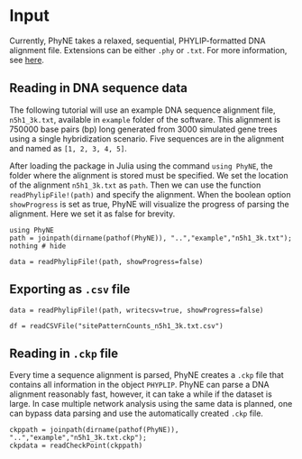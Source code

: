 # Input

Currently, PhyNE takes a relaxed, sequential, PHYLIP-formatted DNA alignment file. Extensions can be either `.phy` or `.txt`. For more information, see [here](https://en.wikipedia.org/wiki/PHYLIP). 

## Reading in DNA sequence data
The following tutorial will use an example DNA sequence alignment file, `n5h1_3k.txt`, available in `example` folder of the software. This alignment is 750000 base pairs (bp) long generated from 3000 simulated gene trees using a single hybridization scenario. Five sequences are in the alignment and named as `[1, 2, 3, 4, 5]`. 

After loading the package in Julia using the command `using PhyNE`, the folder where the alignment is stored must be specified. We set the location of the alignment `n5h1_3k.txt` as `path`. Then we can use the function `readPhylipFile!(path)` and specify the alignment. When the boolean option `showProgress` is set as true, PhyNE will visualize the progress of parsing the alignment. Here we set it as false for brevity.

```@example input
using PhyNE
path = joinpath(dirname(pathof(PhyNE)), "..","example","n5h1_3k.txt");
nothing # hide
```
```@repl input
data = readPhylipFile!(path, showProgress=false)
```

## Exporting as `.csv` file
```@repl input
data = readPhylipFile!(path, writecsv=true, showProgress=false)
```
```@repl input
df = readCSVFile("sitePatternCounts_n5h1_3k.txt.csv")
```

## Reading in `.ckp` file
Every time a sequence alignment is parsed, PhyNE creates a `.ckp` file that contains all information in the object `PHYPLIP`. PhyNE can parse a DNA alignment reasonably fast, however, it can take a while if the dataset is large. In case multiple network analysis using the same data is planned, one can bypass data parsing and use the automatically created `.ckp` file. 
```@repl input
ckppath = joinpath(dirname(pathof(PhyNE)), "..","example","n5h1_3k.txt.ckp");
ckpdata = readCheckPoint(ckppath)
```

